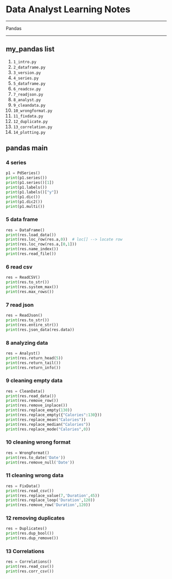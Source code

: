 # Data Analyst Learning Notes

---

Pandas

---

## my_pandas list

1. `1_intro.py`
2. `2_dataframe.py`
3. `3_version.py`
4. `4_series.py`
5. `5_dataframe.py`
6. `6_readcsv.py`
7. `7_readjson.py`
8. `8_analyst.py`
9. `9_cleandata.py`
10. `10_wrongformat.py`
11. `11_fixdata.py`
12. `12_duplicate.py`
13. `13_correlation.py`
14. `14_plotting.py`

## pandas main
### 4 series
```python
p1 = PdSeries()
print(p1.series())
print(p1.series()[1])
print(p1.labels())
print(p1.labels()["y"])
print(p1.dic())
print(p1.dic2())
print(p1.multi())
```
### 5 data frame
```python
res = DataFrame()
print(res.load_data())
print(res.loc_row(res.a,0))  # loc[] --> locate row
print(res.loc_row(res.a,[0,1]))
print(res.name_index())
print(res.read_file())
```
### 6 read csv
```python
res = ReadCSV()
print(res.to_str())
print(res.system_max())
print(res.max_rows())
```
### 7 read json
```python
res = ReadJson()
print(res.to_str())
print(res.entire_str())
print(res.json_data(res.data))
```
### 8 analyzing data
```python
res = Analyst()
print(res.return_head(5))
print(res.return_tail())
print(res.return_info())
```
### 9 cleaning empty data
```python
res = CleanData()
print(res.read_data())
print(res.remove_row())
print(res.remove_inplace())
print(res.replace_empty(130))
print(res.replace_empty({"Calories":130}))
print(res.replace_mean("Calories"))
print(res.replace_median("Calories"))
print(res.replace_mode("Calories",0))
```
### 10 cleaning wrong format
```python
res = WrongFormat()
print(res.to_date('Date'))
print(res.remove_null('Date'))
```
### 11 cleaning wrong data
```python
res = FixData()
print(res.read_csv())
print(res.replace_value(7,'Duration',45))
print(res.replace_loop('Duration',120))
print(res.remove_row('Duration',120))
```
### 12 removing duplicates
```python
res = Duplicates()
print(res.dup_bool())
print(res.dup_remove())
```
### 13 Correlations
```python
res = Correlations()
print(res.read_csv())
print(res.corr_csv())
```